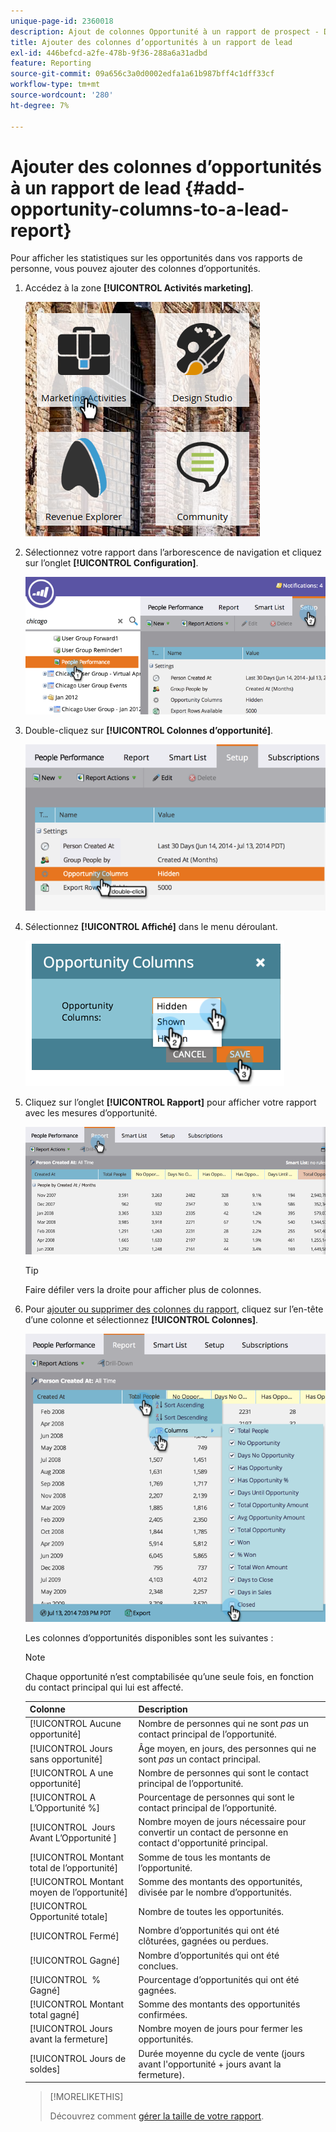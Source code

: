 ```yaml
---
unique-page-id: 2360018
description: Ajout de colonnes Opportunité à un rapport de prospect - Documents Marketo - Documentation du produit
title: Ajouter des colonnes d’opportunités à un rapport de lead
exl-id: 446befcd-a2fe-478b-9f36-288a6a31adbd
feature: Reporting
source-git-commit: 09a656c3a0d0002edfa1a61b987bff4c1dff33cf
workflow-type: tm+mt
source-wordcount: '280'
ht-degree: 7%

---
```


# Ajouter des colonnes d’opportunités à un rapport de lead {#add-opportunity-columns-to-a-lead-report}

Pour afficher les statistiques sur les opportunités dans vos rapports de personne, vous pouvez ajouter des colonnes d’opportunités.

1. Accédez à la zone **[!UICONTROL Activités marketing]**.

   ![](assets/ma.png)

1. Sélectionnez votre rapport dans l’arborescence de navigation et cliquez sur l’onglet **[!UICONTROL Configuration]**.

   ![](assets/two.png)

1. Double-cliquez sur **[!UICONTROL Colonnes d’opportunité]**.

   ![](assets/three.png)

1. Sélectionnez **[!UICONTROL Affiché]** dans le menu déroulant.

   ![](assets/image2014-9-16-12-3a50-3a33.png)

1. Cliquez sur l’onglet **[!UICONTROL Rapport]** pour afficher votre rapport avec les mesures d’opportunité.

   ![](assets/five.png)

   >[!TIP]
   >
   >Faire défiler vers la droite pour afficher plus de colonnes.

1. Pour [ajouter ou supprimer des colonnes du rapport](/help/marketo/product-docs/reporting/basic-reporting/editing-reports/select-report-columns.md), cliquez sur l’en-tête d’une colonne et sélectionnez **[!UICONTROL Colonnes]**.

   ![](assets/six.png)

   Les colonnes d’opportunités disponibles sont les suivantes :

   >[!NOTE]
   >
   >Chaque opportunité n’est comptabilisée qu’une seule fois, en fonction du contact principal qui lui est affecté.

   | Colonne | Description |
   |---|---|
   | [!UICONTROL Aucune opportunité] | Nombre de personnes qui ne sont *pas* un contact principal de l’opportunité. |
   | [!UICONTROL Jours sans opportunité] | Âge moyen, en jours, des personnes qui ne sont *pas* un contact principal. |
   | [!UICONTROL A une opportunité] | Nombre de personnes qui sont le contact principal de l’opportunité. |
   | [!UICONTROL A L’Opportunité %] | Pourcentage de personnes qui sont le contact principal de l’opportunité. |
   | [!UICONTROL &#x200B; Jours Avant L’Opportunité &#x200B;] | Nombre moyen de jours nécessaire pour convertir un contact de personne en contact d&#39;opportunité principal. |
   | [!UICONTROL Montant total de l’opportunité] | Somme de tous les montants de l’opportunité. |
   | [!UICONTROL Montant moyen de l’opportunité] | Somme des montants des opportunités, divisée par le nombre d’opportunités. |
   | [!UICONTROL Opportunité totale] | Nombre de toutes les opportunités. |
   | [!UICONTROL Fermé] | Nombre d’opportunités qui ont été clôturées, gagnées ou perdues. |
   | [!UICONTROL Gagné] | Nombre d’opportunités qui ont été conclues. |
   | [!UICONTROL &#x200B; % Gagné] | Pourcentage d’opportunités qui ont été gagnées. |
   | [!UICONTROL Montant total gagné] | Somme des montants des opportunités confirmées. |
   | [!UICONTROL Jours avant la fermeture] | Nombre moyen de jours pour fermer les opportunités. |
   | [!UICONTROL Jours de soldes] | Durée moyenne du cycle de vente (jours avant l&#39;opportunité + jours avant la fermeture). |

   >[!MORELIKETHIS]
   >
   >Découvrez comment [gérer la taille de votre rapport](/help/marketo/product-docs/reporting/basic-reporting/editing-reports/configure-report-size.md).
